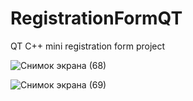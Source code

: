 # RegistrationFormQT
QT C++ mini registration form project


![Снимок экрана (68)](https://user-images.githubusercontent.com/82797538/144488240-31b0203d-0501-4075-b46c-7b303541178f.png)

![Снимок экрана (69)](https://user-images.githubusercontent.com/82797538/144488276-f6f83076-cbd8-47b9-bd4f-540cd9cc341c.png)


